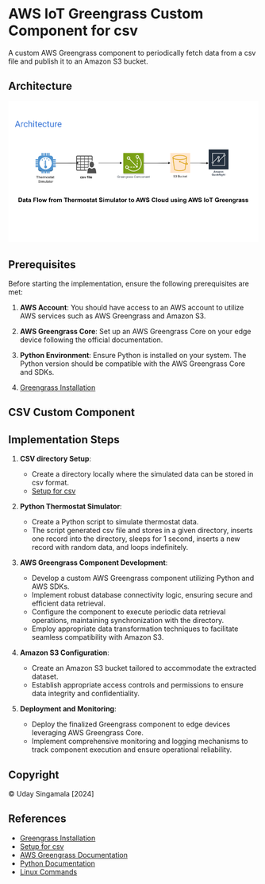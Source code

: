 # AWS IoT Greengrass Custom Component for csv

A custom AWS Greengrass component to periodically fetch data from a csv file and publish it to an Amazon S3 bucket.

## Architecture

 ![Architecture](architect.png)


## Prerequisites

Before starting the implementation, ensure the following prerequisites are met:

1. **AWS Account**: You should have access to an AWS account to utilize AWS services such as AWS Greengrass and Amazon S3.

2. **AWS Greengrass Core**: Set up an AWS Greengrass Core on your edge device following the official documentation.

3. **Python Environment**: Ensure Python is installed on your system. The Python version should be compatible with the AWS Greengrass Core and SDKs.

4. [Greengrass Installation](Greengrass.md)

## CSV Custom Component

## Implementation Steps

1. **CSV directory Setup**:
   - Create a directory locally where the simulated data can be stored in csv format.
   - [Setup for csv](csv.md)

2. **Python Thermostat Simulator**:
   - Create a Python script to simulate thermostat data.
   - The script generated csv file and stores in a given directory, inserts one record into the directory, sleeps for 1 second, inserts a new record with random data, and loops indefinitely.

3. **AWS Greengrass Component Development**:
   - Develop a custom AWS Greengrass component utilizing Python and AWS SDKs.
   - Implement robust database connectivity logic, ensuring secure and efficient data retrieval.
   - Configure the component to execute periodic data retrieval operations, maintaining synchronization with the directory.
   - Employ appropriate data transformation techniques to facilitate seamless compatibility with Amazon S3.

4. **Amazon S3 Configuration**:
   - Create an Amazon S3 bucket tailored to accommodate the extracted dataset.
   - Establish appropriate access controls and permissions to ensure data integrity and confidentiality.

5. **Deployment and Monitoring**:
   - Deploy the finalized Greengrass component to edge devices leveraging AWS Greengrass Core.
   - Implement comprehensive monitoring and logging mechanisms to track component execution and ensure operational reliability.


## Copyright

© Uday Singamala [2024]


## References

- [Greengrass Installation](Greengrass.md)
- [Setup for csv](csv.md)
- [AWS Greengrass Documentation](https://docs.aws.amazon.com/greengrass/latest/developerguide/what-is-gg.html)
- [Python Documentation](https://docs.python.org/)
- [Linux Commands](Linux.md)

